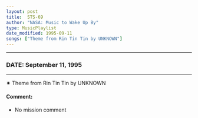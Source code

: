 ```yaml
---
layout: post
title:  STS-69
author: "NASA: Music to Wake Up By"
type: MusicPlaylist
date_modified: 1995-09-11
songs: ["Theme from Rin Tin Tin by UNKNOWN"]
---
```


----
### DATE: September 11, 1995
----
✷ Theme from Rin Tin Tin by UNKNOWN

#### Comment:
* No mission comment



<br/>
<center>
	<a target="_blank"
	   href="https://twitter.com/intent/tweet?hashtags=Space,NASA,Playlist,NASAWakeupCalls,SpaceProgram&text={{ page.author}}, '{{ page.songs.first }}' {{ page.title }}, {{ page.date | date: '%B %d, %Y' }}. {{ site.url }}{{ page.url }}&via=nasawakeupcalls"><i class="fab fa-twitter" alt="Tweet this page" style="font-size: 1.3em;"></i></a>
	&nbsp; 	<i class="fas fa-user-astronaut" style="font-size: 1.5em;"></i> &nbsp;
    <a type="amzn" search="'Theme from Rin Tin Tin by UNKNOWN'" category="popular music">
    <i class="fab fa-amazon" style="font-size: 1.3em;"></i></a>
</center>
